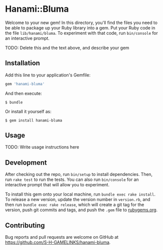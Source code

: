 # Hanami::Bluma

Welcome to your new gem! In this directory, you'll find the files you need to be able to package up your Ruby library into a gem. Put your Ruby code in the file `lib/hanami/bluma`. To experiment with that code, run `bin/console` for an interactive prompt.

TODO: Delete this and the text above, and describe your gem

## Installation

Add this line to your application's Gemfile:

```ruby
gem 'hanami-bluma'
```

And then execute:

    $ bundle

Or install it yourself as:

    $ gem install hanami-bluma

## Usage

TODO: Write usage instructions here

## Development

After checking out the repo, run `bin/setup` to install dependencies. Then, run `rake test` to run the tests. You can also run `bin/console` for an interactive prompt that will allow you to experiment.

To install this gem onto your local machine, run `bundle exec rake install`. To release a new version, update the version number in `version.rb`, and then run `bundle exec rake release`, which will create a git tag for the version, push git commits and tags, and push the `.gem` file to [rubygems.org](https://rubygems.org).

## Contributing

Bug reports and pull requests are welcome on GitHub at https://github.com/S-H-GAMELINKS/hanami-bluma.
